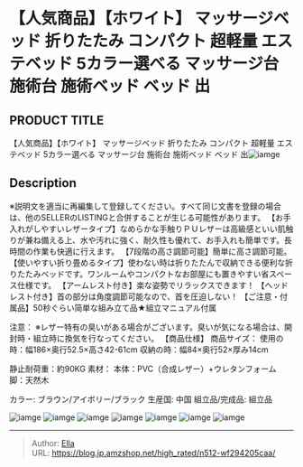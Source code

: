 # 【人気商品】【ホワイト】 マッサージベッド 折りたたみ コンパクト 超軽量 エステベッド 5カラー選べる マッサージ台 施術台 施術ベッド ベッド 出


## PRODUCT TITLE 

【人気商品】【ホワイト】 マッサージベッド 折りたたみ コンパクト 超軽量 エステベッド 5カラー選べる マッサージ台 施術台 施術ベッド ベッド 出![iamge](https://b2bfiles1.gigab2b.cn/image/wkseller/301/20210922_72e2b268ff8c619c9f3162870f01b6b6.jpg)

## Description

※説明文を適当に再編集して登録してください。すべて同じ文書を登録の場合は、他のSELLERのLISTINGと合併することが生じる可能性があります。
【お手入れがしやすいレザータイプ】なめらかな手触りＰＵレザーは高級感といい肌触りが兼ね備える上、水や汚れに強く、耐久性も優れて、お手入れも簡単です。長時間の作業も快適に行えます。
【7段階の高さ調節可能】簡単に高さ調節可能。
【使いやすい折り畳めるタイプ】使わない時は折りたたんで収納できる便利な折りたたみベッドです。ワンルームやコンパクトなお部屋にも置きやすい省スペース仕様です。
【アームレスト付き】楽な姿勢でリラックスできます！
【ヘッドレスト付き】首の部分は角度調節可能なので、首を圧迫しない！
【ご注意・付属品】50秒ぐらい简単な組み立て品★組立マニュアル付属
 
 
注意：
※レザー特有の臭いがある場合がございます。臭いが気になる場合は、開封時・組立時に換気を行なってください。
【商品仕様】
商品サイズ：
使用の時：幅186×奥行52.5×高さ42-61cm
収納の時：幅84×奥行52×厚み14cm

静止耐荷重：約90KG
素材：
本体：PVC（合成レザー）&#43;ウレタンフォーム
脚：天然木
 
カラー: ブラウン/アイボリー/ブラック
生産国: 中国
組立品/完成品: 組立品


![iamge](https://b2bfiles1.gigab2b.cn/image/wkseller/301/wf004561/20200327_f38046f1998fb6169fa36c189b6d5884.jpg)
![iamge](https://b2bfiles1.gigab2b.cn/image/wkseller/301/wf004561/20200327_a7e223bd4afaba4b6342c0ffc76067f2.jpg)
![iamge](https://b2bfiles1.gigab2b.cn/image/wkseller/301/wf004561/20200827_137a6489b01684dc186eb5c1605a6624.jpg)
![iamge](https://b2bfiles1.gigab2b.cn/image/wkseller/301/wf004561/20200827_6fc4c6ad53608223f1d032895f55821c.jpg)
![iamge](https://b2bfiles1.gigab2b.cn/image/wkseller/301/wf004561/20200827_a8cb8f73a81fd1263cd6d3cbc0ea83bb.jpg)
![iamge](https://b2bfiles1.gigab2b.cn/image/wkseller/301/20210922_4404ff4162355ed3311e94b500ed3d2a.jpg)
![iamge](https://b2bfiles1.gigab2b.cn/image/wkseller/301/20210922_dbb983a5a66305021a5b684aef7516a2.jpg)


---

> Author: [Ella](https://blog.jp.amzshop.net/)  
> URL: https://blog.jp.amzshop.net/high_rated/n512-wf294205caa/  


